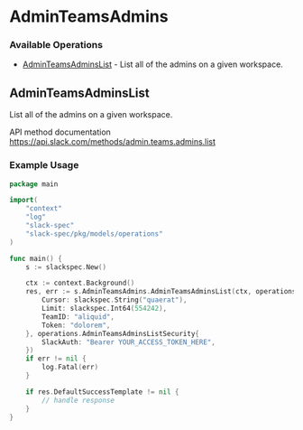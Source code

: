 # AdminTeamsAdmins

### Available Operations

* [AdminTeamsAdminsList](#adminteamsadminslist) - List all of the admins on a given workspace.

## AdminTeamsAdminsList

List all of the admins on a given workspace.

API method documentation
<https://api.slack.com/methods/admin.teams.admins.list>

### Example Usage

```go
package main

import(
	"context"
	"log"
	"slack-spec"
	"slack-spec/pkg/models/operations"
)

func main() {
    s := slackspec.New()

    ctx := context.Background()
    res, err := s.AdminTeamsAdmins.AdminTeamsAdminsList(ctx, operations.AdminTeamsAdminsListRequest{
        Cursor: slackspec.String("quaerat"),
        Limit: slackspec.Int64(554242),
        TeamID: "aliquid",
        Token: "dolorem",
    }, operations.AdminTeamsAdminsListSecurity{
        SlackAuth: "Bearer YOUR_ACCESS_TOKEN_HERE",
    })
    if err != nil {
        log.Fatal(err)
    }

    if res.DefaultSuccessTemplate != nil {
        // handle response
    }
}
```
